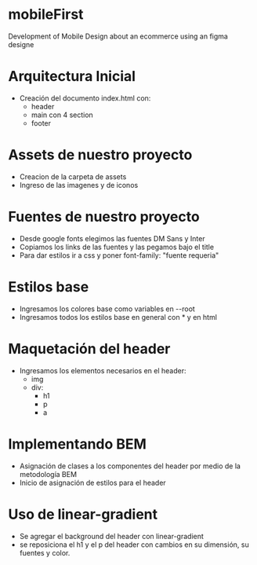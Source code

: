 # mobileFirst
Development of Mobile Design about an ecommerce
using an figma designe


# Arquitectura Inicial
* Creación del documento index.html con:
    * header
    * main con 4 section
    * footer

# Assets de nuestro proyecto
* Creacion de la carpeta de assets
* Ingreso de las imagenes y de iconos

# Fuentes de nuestro proyecto
* Desde google fonts elegimos las fuentes DM Sans y Inter
* Copiamos los links de las fuentes y las pegamos bajo el title
* Para dar estilos ir a css y poner font-family: "fuente requeria"

# Estilos base
* Ingresamos los colores base como variables en --root
* Ingresamos todos los estilos base en general con * y en html

# Maquetación del header
* Ingresamos los elementos necesarios en el header:
    * img <!-- se mostrara el lógotipo -->
    * div: 
        * h1 <!--  título -->
        * p <!--  párrafo -->
        * a <!-- link -->

# Implementando BEM
* Asignación de clases a los componentes del header por medio de la metodología BEM
* Inicio de asignación de estilos para el header

# Uso de linear-gradient
* Se agregar el background del header con linear-gradient
* se reposiciona el h1 y el p del header con cambios en su dimensión, su fuentes y color.

